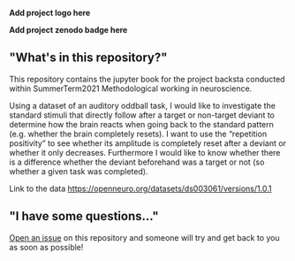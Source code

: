**Add project logo here**

**Add project zenodo badge here**



## "What's in this repository?"

This repository contains the jupyter book for the project backsta conducted within SummerTerm2021 Methodological working in neuroscience.

Using a dataset of an auditory oddball task, I would like to investigate the standard stimuli that directly follow after a target or non-target deviant to determine how the brain reacts when going back to the standard pattern (e.g. whether the brain completely resets). I want to use the “repetition positivity” to see whether its amplitude is completely reset after a deviant or whether it only decreases. Furthermore I would like to know whether there is a difference whether the deviant beforehand was a target or not (so whether a given task was completed).

Link to the data https://openneuro.org/datasets/ds003061/versions/1.0.1



## "I have some questions..."

[Open an issue]() on this repository and someone will try and get back to you as soon as possible!
